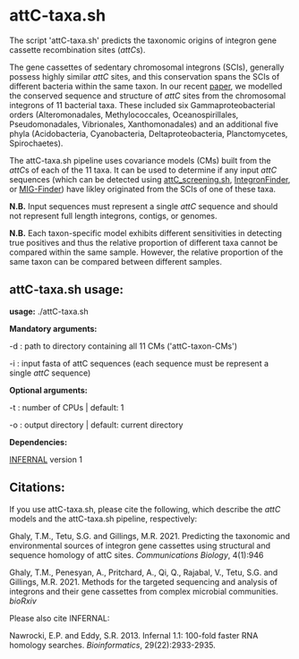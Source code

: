 
# attC-taxa.sh

The script 'attC-taxa.sh' predicts the taxonomic origins of integron gene cassette recombination sites (*attC*s).

The gene cassettes of sedentary chromosomal integrons (SCIs), generally possess highly similar *attC* sites, and this conservation spans the SCIs of different bacteria within the same taxon. In our recent [paper](https://www.nature.com/articles/s42003-021-02489-0), we modelled the conserved sequence and structure of *attC* sites from the chromosomal integrons of 11 bacterial taxa. These included six Gammaproteobacterial orders (Alteromonadales, Methylococcales, Oceanospirillales, Pseudomonadales, Vibrionales, Xanthomonadales) and an additional five phyla (Acidobacteria, Cyanobacteria, Deltaproteobacteria, Planctomycetes, Spirochaetes).

The attC-taxa.sh pipeline uses covariance models (CMs) built from the *attC*s of each of the 11 taxa. It can be used to determine if any input *attC* sequences (which can be detected using [attC_screening.sh](https://github.com/timghaly/integron-filtering), [IntegronFinder](https://github.com/gem-pasteur/Integron_Finder), or [MIG-Finder](https://github.com/maribuon/migfinder)) have likley originated from the SCIs of one of these taxa. 

**N.B.** Input sequences must represent a single *attC* sequence and should not represent full length integrons, contigs, or genomes. 

**N.B.** Each taxon-specific model exhibits different sensitivities in detecting true positives and thus the relative proportion of different taxa cannot be compared within the same sample. However, the relative proportion of the same taxon can be compared between different samples.

## attC-taxa.sh usage:


**usage:** ./attC-taxa.sh


**Mandatory arguments:**

-d : path to directory containing all 11 CMs ('attC-taxon-CMs')

-i : input fasta of attC sequences (each sequence must be represent a single *attC* sequence)


**Optional arguments:**

-t : number of CPUs | default: 1 

-o : output directory | default: current directory


**Dependencies:**

[INFERNAL](http://eddylab.org/infernal/) version 1


## Citations:

If you use attC-taxa.sh, please cite the following, which describe the *attC* models and the attC-taxa.sh pipeline, respectively:

Ghaly, T.M., Tetu, S.G. and Gillings, M.R. 2021. Predicting the taxonomic and environmental sources of integron gene cassettes using structural and sequence homology of attC sites. *Communications Biology*, 4(1):946

Ghaly, T.M., Penesyan, A., Pritchard, A., Qi, Q., Rajabal, V., Tetu, S.G. and Gillings, M.R. 2021. Methods for the targeted sequencing and analysis of integrons and their gene cassettes from complex microbial communities. *bioRxiv*

Please also cite INFERNAL:

Nawrocki, E.P. and Eddy, S.R. 2013. Infernal 1.1: 100-fold faster RNA homology searches. *Bioinformatics*, 29(22):2933-2935.
